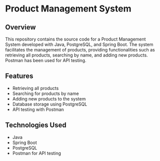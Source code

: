 # Product Management System

## Overview
This repository contains the source code for a Product Management System developed with Java, PostgreSQL, and Spring Boot. The system facilitates the management of products, providing functionalities such as retrieving all products, searching by name, and adding new products. Postman has been used for API testing.

## Features
- Retrieving all products
- Searching for products by name
- Adding new products to the system
- Database storage using PostgreSQL
- API testing with Postman


## Technologies Used
- Java
- Spring Boot
- PostgreSQL
- Postman for API testing

